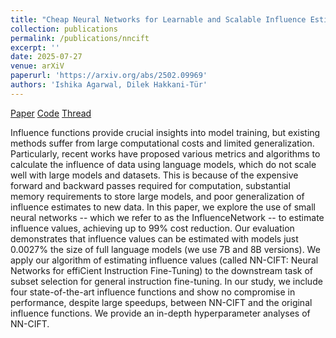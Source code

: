 ```yaml
---
title: "Cheap Neural Networks for Learnable and Scalable Influence Estimation of Instruction Fine-Tuning Data"
collection: publications
permalink: /publications/nncift
excerpt: ''
date: 2025-07-27
venue: arXiV
paperurl: 'https://arxiv.org/abs/2502.09969'
authors: 'Ishika Agarwal, Dilek Hakkani-Tür'
---
```


[Paper](https://arxiv.org/abs/2502.09969)
[Code](https://github.com/agarwalishika/NN-CIFT)
[Thread](https://x.com/wonderingishika/status/1891335751360520241)

Influence functions provide crucial insights into model training, but existing methods suffer from large computational costs and limited generalization. Particularly, recent works have proposed various metrics and algorithms to calculate the influence of data using language models, which do not scale well with large models and datasets. This is because of the expensive forward and backward passes required for computation, substantial memory requirements to store large models, and poor generalization of influence estimates to new data. In this paper, we explore the use of small neural networks -- which we refer to as the InfluenceNetwork -- to estimate influence values, achieving up to 99% cost reduction. Our evaluation demonstrates that influence values can be estimated with models just 0.0027% the size of full language models (we use 7B and 8B versions). We apply our algorithm of estimating influence values (called NN-CIFT: Neural Networks for effiCient Instruction Fine-Tuning) to the downstream task of subset selection for general instruction fine-tuning. In our study, we include four state-of-the-art influence functions and show no compromise in performance, despite large speedups, between NN-CIFT and the original influence functions. We provide an in-depth hyperparameter analyses of NN-CIFT.